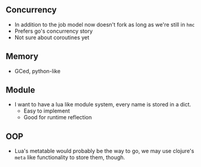 ## Concurrency
  - In addition to the job model now doesn't fork as long as we're still in `hmc`
  - Prefers go's concurrency story
  - Not sure about coroutines yet
## Memory
  - GCed, python-like

## Module
  - I want to have a lua like module system, every name is stored in a dict. 
    - Easy to implement
    - Good for runtime reflection 

## OOP
  - Lua's metatable would probably be the way to go, we may use clojure's `meta` like functionality to store them, though.
